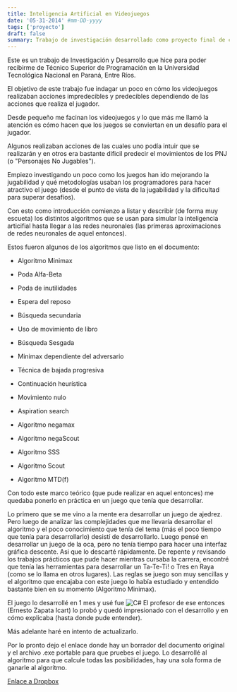 ```yaml
---
title: Inteligencia Artificial en Videojuegos
date: '05-31-2014' #mm-DD-yyyy
tags: ['proyecto']
draft: false
summary: Trabajo de investigación desarrollado como proyecto final de carrera universitaria técnica
---
```


Este es un trabajo de Investigación y Desarrollo que hice para poder recibirme de Técnico Superior de Programación en la Universidad Tecnológica Nacional en Paraná, Entre Ríos.

El objetivo de este trabajo fue indagar un poco en cómo los videojuegos realizaban acciones impredecibles y predecibles dependiendo de las acciones que realiza el jugador.

Desde pequeño me facinan los videojuegos y lo que más me llamó la atención es cómo hacen que los juegos se conviertan en un desafío para el jugador.

Algunos realizaban acciones de las cuales uno podía intuir que se realizarán y en otros era bastante dificil predecir el movimientos de los PNJ (o "Personajes No Jugables").

Empiezo investigando un poco como los juegos han ido mejorando la jugabilidad y qué metodologías usaban los programadores para hacer atractivo el juego (desde el punto de vista de la jugabilidad y la dificultad para superar desafíos).

Con esto como introducción comienzo a listar y describir (de forma muy escueta) los distintos algoritmos que se usan para simular la inteligencia articifial hasta llegar a las redes neuronales (las primeras aproximaciones de redes neuronales de aquel entonces).

Estos fueron algunos de los algoritmos que listo en el documento:

- Algoritmo Minimax

- Poda Alfa-Beta

- Poda de inutilidades

- Espera del reposo

- Búsqueda secundaria

- Uso de movimiento de libro

- Búsqueda Sesgada

- Minimax dependiente del adversario

- Técnica de bajada progresiva

- Continuación heurística

- Movimiento nulo

- Aspiration search

- Algoritmo negamax

- Algoritmo negaScout

- Algoritmo SSS

- Algoritmo Scout

- Algoritmo MTD(f)

Con todo este marco teórico (que pude realizar en aquel entonces) me quedaba ponerlo en práctica en un juego que tenía que desarrollar.

Lo primero que se me vino a la mente era desarrollar un juego de ajedrez. Pero luego de analizar las complejidades que me llevaría desarrollar el algoritmo y el poco conocimiento que tenía del tema (más el poco tiempo que tenía para desarrollarlo) desistí de desarrollarlo.
Luego pensé en desarrollar un juego de la oca, pero no tenía tiempo para hacer una interfaz gráfica descente. Asi que lo descarté rápidamente.
De repente y revisando los trabajos prácticos que pude hacer mientras cursaba la carrera, encontré que tenía las herramientas para desarrollar un Ta-Te-Ti! o Tres en Raya (como se lo llama en otros lugares).
Las reglas se juego son muy sencillas y el algoritmo que encajaba con este juego lo había estudiado y entendido bastante bien en su momento (Algoritmo Minimax).

El juego lo desarrollé en 1 mes y usé fue ![C#](https://img.shields.io/badge/c%23-%23239120.svg?style=for-the-badge&logo=c-sharp&logoColor=white)
El profesor de ese entonces (Ernesto Zapata Icart) lo probó y quedó impresionado con el desarrollo y en cómo explicaba (hasta donde pude entender).

Más adelante haré en intento de actualizarlo.

Por lo pronto dejo el enlace donde hay un borrador del documento original y el archivo .exe portable para que pruebes el juego. Lo desarrollé al algoritmo para que calcule todas las posibilidades, hay una sola forma de ganarle al algoritmo.

[Enlace a Dropbox](https://www.dropbox.com/s/367h5ec4hngc2g3/TSP_UTN_proyecto_final.zip?dl=0)
